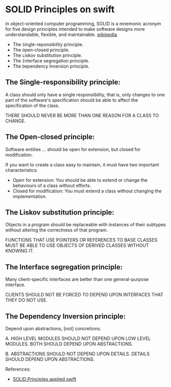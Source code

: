 
# SOLID Principles on swift

In object-oriented computer programming, SOLID is a mnemonic acronym for five design principles intended to make software designs more understandable, flexible, and maintainable. [wikipedia](https://en.wikipedia.org/wiki/SOLID)

- The `S`ingle-reponsibility principle.
- The `O`pen-closed principle.
- The `L`iskov substitution principle.
- The `I`nterface segregation principle.
- The `D`ependency Inversion principle.

## The Single-responsibility principle:

A class should only have a single responsibility, that is, only changes to one part of the software's specification should be able to affect the specification of the class.

THERE SHOULD NEVER BE MORE THAN ONE REASON FOR A CLASS TO CHANGE.

## The Open-closed principle:

Software entities ... should be open for extension, but closed for modification.

If you want to create a class easy to maintain, it must have two important characteristics:

- Open for extension: You should be able to extend or change the behaviours of a class without efforts.
- Closed for modification: You must extend a class without changing the implementation.

## The Liskov substitution principle:

Objects in a program should be replaceable with instances of their subtypes without altering the correctness of that program.

FUNCTIONS THAT USE POINTERS OR REFERENCES TO BASE CLASSES MUST BE ABLE TO USE OBJECTS OF DERIVED CLASSES WITHOUT KNOWING IT.

## The Interface segregation principle:

Many client-specific interfaces are better than one general-purpose interface.

CLIENTS SHOULD NOT BE FORCED TO DEPEND UPON INTERFACES THAT THEY DO NOT USE.

## The Dependency Inversion principle:

Depend upon abstractions, [not] concretions.

A. HIGH LEVEL MODULES SHOULD NOT DEPEND UPON LOW LEVEL MODULES. BOTH SHOULD DEPEND UPON ABSTRACTIONS.

B. ABSTRACTIONS SHOULD NOT DEPEND UPON DETAILS. DETAILS SHOULD DEPEND UPON ABSTRACTIONS.

References:
- [SOLID Principles applied swift](https://marcosantadev.com/solid-principles-applied-swift/)
